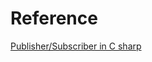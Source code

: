 # Reference

[Publisher/Subscriber in C sharp](https://www.cnblogs.com/donghaiyiyu/archive/2007/07/29/828738.html)

